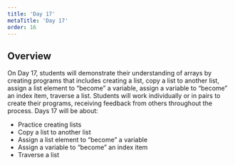 ```yaml
---
title: 'Day 17'
metaTitle: 'Day 17'
order: 16
---
```


## Overview

On Day 17, students will demonstrate their understanding of arrays by creating programs that includes creating a list, copy a list to another list, assign a list element to “become” a variable, assign a variable to “become” an index item, traverse a list.  Students will work individually or in  pairs to create their programs, receiving feedback from others throughout the process.
Days 17 will be about:

* Practice creating lists
* Copy a list to another list
* Assign a list element to “become” a variable
* Assign a variable to “become” an index item
* Traverse a list